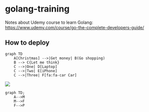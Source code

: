 # golang-training
Notes about Udemy course to learn Golang: https://www.udemy.com/course/go-the-complete-developers-guide/


## How to deploy

```mermaid
graph TD
    A[Christmas] -->|Get money| B(Go shopping)
    B --> C{Let me think}
    C -->|One| D[Laptop]
    C -->|Two| E[iPhone]
    C -->|Three| F[fa:fa-car Car]
```

[![](https://mermaid.ink/img/pako:eNpVkMtqw0AMRX9FaJVC_ANeFBo7ySbQQrPzeCE8cmZo5sFYpgTb_95x00KileCcexGasAuascRLomjgXCsPed6ayiQ7iKOhhaJ4nY8s4ILn2wy7zTHAYEKM1l9e7v5ulaCaTqvGIMb6r-WOqt_8u-cZ6uZEUUJsH8n5O8ywb-yHyfXPxCTOqUPTU9lT0VGCilKLW3ScHFmdz57WgEIx7FhhmVfNPY1XUaj8ktUxahLeayshYa65DrxFGiV83nyHpaSR_6XaUv6C-7OWH4tPW9M)](https://mermaid-js.github.io/mermaid-live-editor/edit#pako:eNpVkMtqw0AMRX9FaJVC_ANeFBo7ySbQQrPzeCE8cmZo5sFYpgTb_95x00KileCcexGasAuascRLomjgXCsPed6ayiQ7iKOhhaJ4nY8s4ILn2wy7zTHAYEKM1l9e7v5ulaCaTqvGIMb6r-WOqt_8u-cZ6uZEUUJsH8n5O8ywb-yHyfXPxCTOqUPTU9lT0VGCilKLW3ScHFmdz57WgEIx7FhhmVfNPY1XUaj8ktUxahLeayshYa65DrxFGiV83nyHpaSR_6XaUv6C-7OWH4tPW9M)


```mermaid
graph TD;
    A-->M
    M-->F
    F-->P
```